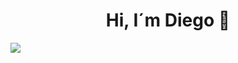  <div align="center">
        <h1 align="center">Hi, I´m Diego 👋</h1>
 </div>
 <img src="[https://github.com/Diegh0/Diegh0/blob/main/banner.jpeg?raw=true](https://github.com/Diegh0/Diegh0/blob/main/bannerNew.jpeg)">

<!--
**Diegh0/Diegh0** is a ✨ _special_ ✨ repository because its `README.md` (this file) appears on your GitHub profile.

Here are some ideas to get you started:

- 🔭 I’m currently working on ...
- 🌱 I’m currently learning ...
- 👯 I’m looking to collaborate on ...
- 🤔 I’m looking for help with ...
- 💬 Ask me about ...
- 📫 How to reach me: ...
- 😄 Pronouns: ...
- ⚡ Fun fact: ...
-->
